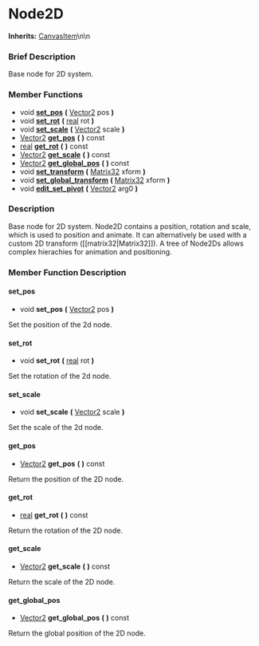 #  Node2D  
**Inherits:** [CanvasItem](class_canvasitem)\\n\\n
###  Brief Description  
Base node for 2D system.

###  Member Functions 
  * void  **[set_pos](#set_pos)**  **(** [Vector2](class_vector2) pos  **)**
  * void  **[set_rot](#set_rot)**  **(** [real](class_real) rot  **)**
  * void  **[set_scale](#set_scale)**  **(** [Vector2](class_vector2) scale  **)**
  * [Vector2](class_vector2)  **[get_pos](#get_pos)**  **(** **)** const
  * [real](class_real)  **[get_rot](#get_rot)**  **(** **)** const
  * [Vector2](class_vector2)  **[get_scale](#get_scale)**  **(** **)** const
  * [Vector2](class_vector2)  **[get_global_pos](#get_global_pos)**  **(** **)** const
  * void  **[set_transform](#set_transform)**  **(** [Matrix32](class_matrix32) xform  **)**
  * void  **[set_global_transform](#set_global_transform)**  **(** [Matrix32](class_matrix32) xform  **)**
  * void  **[edit_set_pivot](#edit_set_pivot)**  **(** [Vector2](class_vector2) arg0  **)**

###  Description  
Base node for 2D system. Node2D contains a position, rotation and scale, which is used to position and animate.
        It can alternatively be used with a custom 2D transform ([[matrix32|Matrix32]]).
        A tree of Node2Ds allows complex hierachies for animation and positioning.

###  Member Function Description  

#### <a name="set_pos">set_pos</a>
  * void  **set_pos**  **(** [Vector2](class_vector2) pos  **)**

Set the position of the 2d node.

#### <a name="set_rot">set_rot</a>
  * void  **set_rot**  **(** [real](class_real) rot  **)**

Set the rotation of the 2d node.

#### <a name="set_scale">set_scale</a>
  * void  **set_scale**  **(** [Vector2](class_vector2) scale  **)**

Set the scale of the 2d node.

#### <a name="get_pos">get_pos</a>
  * [Vector2](class_vector2)  **get_pos**  **(** **)** const

Return the position of the 2D node.

#### <a name="get_rot">get_rot</a>
  * [real](class_real)  **get_rot**  **(** **)** const

Return the rotation of the 2D node.

#### <a name="get_scale">get_scale</a>
  * [Vector2](class_vector2)  **get_scale**  **(** **)** const

Return the scale of the 2D node.

#### <a name="get_global_pos">get_global_pos</a>
  * [Vector2](class_vector2)  **get_global_pos**  **(** **)** const

Return the global position of the 2D node.
